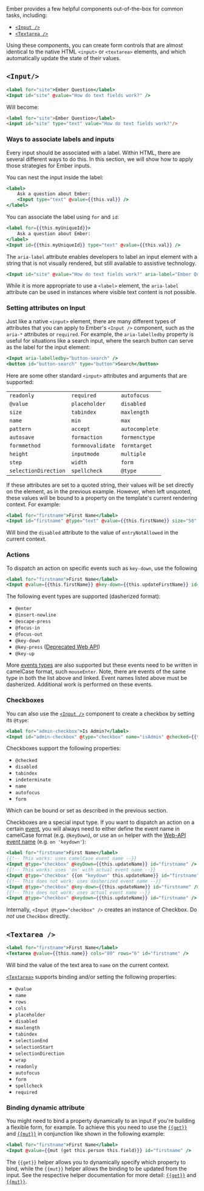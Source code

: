 Ember provides a few helpful components out-of-the-box for common tasks,
including:

* [`<Input />`](https://api.emberjs.com/ember/release/classes/Ember.Templates.components/methods/Input?anchor=Input)
* [`<Textarea />`](https://api.emberjs.com/ember/release/classes/Ember.Templates.components/methods/Textarea?anchor=Textarea)

Using these components, you can create form controls that are almost identical to
the native HTML `<input>` or `<textarea>` elements, and which automatically
update the state of their values.

## `<Input/>`

```handlebars
<label for="site">Ember Question</label>
<Input id="site" @value="How do text fields work?" />
```

Will become:

```html
<label for="site">Ember Question</label>
<input id="site" type="text" value="How do text fields work?"/>
```
### Ways to associate labels and inputs

Every input should be associated with a label. Within HTML, there are several different ways to do this.  In this section, we will show how to apply those strategies for Ember inputs.

You can nest the input inside the label:

```handlebars
<label>
    Ask a question about Ember:
    <Input type="text" @value={{this.val}} />
</label>
```

You can associate the label using `for` and `id`:

```handlebars
<label for={{this.myUniqueId}}>
    Ask a question about Ember:
</label>
<Input id={{this.myUniqueId}} type="text" @value={{this.val}} />
```

The `aria-label` attribute enables developers to label an input element with a string that is not visually rendered, but still available to assistive technology. 

```handlebars
<Input id="site" @value="How do text fields work?" aria-label="Ember Question"/>
```

While it is more appropriate to use a `<label>` element, the `aria-label` attribute can be used in instances where visible text content is not possible.

### Setting attributes on Input

Just like a native `<input>` element, there are many different types of attributes that you can apply to Ember's `<Input />` component, such as the `aria-*` attributes or `required`. 
For example, the `aria-labelledby` property is useful for situations like a search input, where the search button can serve as the label for the input element:

```handlebars
<Input aria-labelledby="button-search" />
<button id="button-search" type="button">Search</button>
```

Here are some other standard `<input>` attributes and arguments that are supported:

<table>
  <tr><td><code>readonly</code></td><td><code>required</code></td><td><code>autofocus</code></td></tr>
  <tr><td><code>@value</code></td><td><code>placeholder</code></td><td><code>disabled</code></td></tr>
  <tr><td><code>size</code></td><td><code>tabindex</code></td><td><code>maxlength</code></td></tr>
  <tr><td><code>name</code></td><td><code>min</code></td><td><code>max</code></td></tr>
  <tr><td><code>pattern</code></td><td><code>accept</code></td><td><code>autocomplete</code></td></tr>
  <tr><td><code>autosave</code></td><td><code>formaction</code></td><td><code>formenctype</code></td></tr>
  <tr><td><code>formmethod</code></td><td><code>formnovalidate</code></td><td><code>formtarget</code></td></tr>
  <tr><td><code>height</code></td><td><code>inputmode</code></td><td><code>multiple</code></td></tr>
  <tr><td><code>step</code></td><td><code>width</code></td><td><code>form</code></td></tr>
  <tr><td><code>selectionDirection</code></td><td><code>spellcheck</code></td><td><code>@type</code></td></tr>
</table>

If these attributes are set to a quoted string, their values will be set
directly on the element, as in the previous example. However, when left
unquoted, these values will be bound to a property on the template's current
rendering context. For example:

```handlebars
<label for="firstname">First Name</label>
<Input id="firstname" @type="text" @value={{this.firstName}} size="50" disabled={{this.entryNotAllowed}} />
```

Will bind the `disabled` attribute to the value of `entryNotAllowed` in the
current context.

### Actions

To dispatch an action on specific events such as `key-down`, use the following

```handlebars
<label for="firstname">First Name</label>
<Input @value={{this.firstName}} @key-down={{this.updateFirstName}} id="firstname" />
```

The following event types are supported (dasherized format):

* `@enter`
* `@insert-newline`
* `@escape-press`
* `@focus-in`
* `@focus-out`
* `@key-down`
* `@key-press` ([Deprecated Web API](https://developer.mozilla.org/en-US/docs/Web/API/Document/keypress_event))
* `@key-up`


More [events types](https://api.emberjs.com/ember/release/classes/Component#event-names) are also supported but these events need to be written in camelCase format, such `mouseEnter`. Note, there are events of the same type in both the list above and linked. Event names listed above must be dasherized. Additional work is performed on these events.

### Checkboxes

You can also use the
[`<Input />`](https://api.emberjs.com/ember/release/classes/Ember.Templates.components/methods/Input?anchor=Input)
component to create a checkbox by setting its `@type`:

```handlebars
<label for="admin-checkbox">Is Admin?</label>
<Input id="admin-checkbox" @type="checkbox" name="isAdmin" @checked={{this.isAdmin}} />
```

Checkboxes support the following properties:

* `@checked`
* `disabled`
* `tabindex`
* `indeterminate`
* `name`
* `autofocus`
* `form`


Which can be bound or set as described in the previous section.


Checkboxes are a special input type.  If you want to dispatch an action on a certain [event](https://api.emberjs.com/ember/release/classes/Component#event-handler-methods),
you will always need to either define the event name in camelCase format (e.g. `@keyDown`), or
use an `on` helper with the [Web-API event name](https://developer.mozilla.org/en-US/docs/Web/API/Document/keydown_event) (e.g. `on 'keydown'`):

```handlebars
<label for="firstname">First Name</label>
{{!-- This works: uses camelCase event name --}}
<Input @type="checkbox" @keyDown={{this.updateName}} id="firstname" />
{{!-- This works: uses 'on' with actual event name --}}
<Input @type="checkbox" {{on "keydown" this.updateName}} id="firstname" />
{{!-- This does not work: uses dasherized event name --}}
<Input @type="checkbox" @key-down={{this.updateName}} id="firstname" />
{{!-- This does not work: uses actual event name --}}
<Input @type="checkbox" @keydown={{this.updateName}} id="firstname" />
```

Internally, `<Input @type="checkbox" />` creates an instance of Checkbox. Do *not* use `Checkbox` directly.

## `<Textarea />`

```handlebars
<label for="firstname">First Name</label>
<Textarea @value={{this.name}} cols="80" rows="6" id="firstname" />
```

Will bind the value of the text area to `name` on the current context.

[`<Textarea>`](https://api.emberjs.com/ember/release/classes/Ember.Templates.components/methods/Textarea?anchor=Textarea) supports binding and/or setting the following properties:

* `@value`
* `name`
* `rows`
* `cols`
* `placeholder`
* `disabled`
* `maxlength`
* `tabindex`
* `selectionEnd`
* `selectionStart`
* `selectionDirection`
* `wrap`
* `readonly`
* `autofocus`
* `form`
* `spellcheck`
* `required`

### Binding dynamic attribute

You might need to bind a property dynamically to an input if you're building a
flexible form, for example. To achieve this you need to use the
[`{{get}}`](https://api.emberjs.com/ember/release/classes/Ember.Templates.helpers/methods/get?anchor=get)
and [`{{mut}}`](https://api.emberjs.com/ember/release/classes/Ember.Templates.helpers/methods/mut?anchor=mut)
in conjunction like shown in the following example:

```handlebars
<label for="firstname">First Name</label>
<Input @value={{mut (get this.person this.field)}} id="firstname" />
```

The `{{get}}` helper allows you to dynamically specify which property to bind,
while the `{{mut}}` helper allows the binding to be updated from the input. See
the respective helper documentation for more detail:
[`{{get}}`](https://api.emberjs.com/ember/release/classes/Ember.Templates.helpers/methods/get?anchor=get)
and [`{{mut}}`](https://api.emberjs.com/ember/release/classes/Ember.Templates.helpers/methods/mut?anchor=mut).
